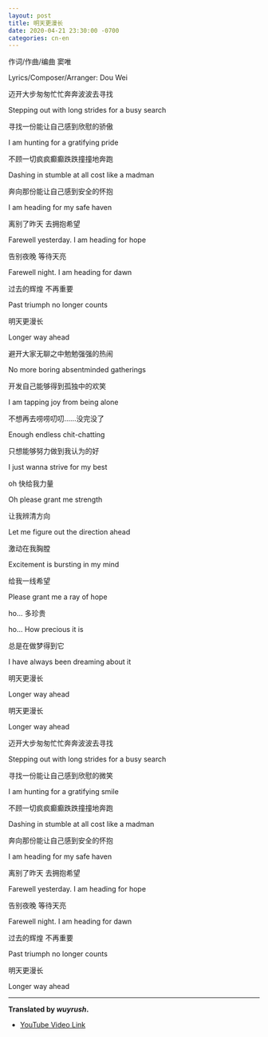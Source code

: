 ```yaml
---
layout: post
title: 明天更漫长 
date: 2020-04-21 23:30:00 -0700
categories: cn-en
---
```


作词/作曲/编曲 窦唯

Lyrics/Composer/Arranger: Dou Wei

迈开大步匆匆忙忙奔奔波波去寻找

Stepping out with long strides for a busy search 

寻找一份能让自己感到欣慰的骄傲

I am hunting for a gratifying pride

不顾一切疯疯癫癫跌跌撞撞地奔跑

Dashing in stumble at all cost like a madman

奔向那份能让自己感到安全的怀抱

I am heading for my safe haven 

离别了昨天 去拥抱希望

Farewell yesterday. I am heading for hope

告别夜晚 等待天亮

Farewell night. I am heading for dawn

过去的辉煌 不再重要

Past triumph no longer counts 

明天更漫长

Longer way ahead

避开大家无聊之中勉勉强强的热闹

No more boring absentminded gatherings

开发自己能够得到孤独中的欢笑

I am tapping joy from being alone 

不想再去唠唠叨叨……没完没了

Enough endless chit-chatting

只想能够努力做到我认为的好

I just wanna strive for my best

oh 快给我力量

Oh please grant me strength

让我辨清方向

Let me figure out the direction ahead

激动在我胸膛

Excitement is bursting in my mind

给我一线希望

Please grant me a ray of hope

ho... 多珍贵

ho... How precious it is

总是在做梦得到它

I have always been dreaming about it


明天更漫长

Longer way ahead

明天更漫长

Longer way ahead


迈开大步匆匆忙忙奔奔波波去寻找

Stepping out with long strides for a busy search 

寻找一份能让自己感到欣慰的微笑

I am hunting for a gratifying smile

不顾一切疯疯癫癫跌跌撞撞地奔跑

Dashing in stumble at all cost like a madman

奔向那份能让自己感到安全的怀抱

I am heading for my safe haven 

离别了昨天 去拥抱希望

Farewell yesterday. I am heading for hope

告别夜晚 等待天亮

Farewell night. I am heading for dawn

过去的辉煌 不再重要

Past triumph no longer counts 

明天更漫长

Longer way ahead

---

**Translated by *wuyrush*.**

- [YouTube Video Link](https://www.youtube.com/watch?v=5gRW20lI71Q)
